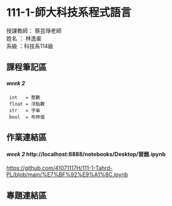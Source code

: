 # 111-1-師大科技系程式語言
授課教師： 蔡芸琤老師   
姓名   ： 林逸豪  
系級   ：科技系114級  
## 課程筆記區   
#### *week 2* 
     int   = 整數
     float = 浮點數
     str   = 字串
     bool  = 布林值
## 作業連結區  
#### *week 2* http://localhost:8888/notebooks/Desktop/習題.ipynb
 https://github.com/41071117H/111-1-Tahrd-PL/blob/main/%E7%BF%92%E9%A1%8C.ipynb

## 專題連結區  
